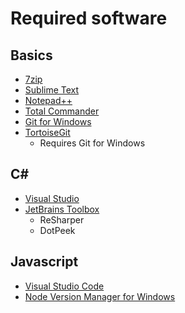 # Required software

## Basics
- [7zip](https://www.7-zip.org)
- [Sublime Text](https://www.sublimetext.com)
- [Notepad++](https://notepad-plus-plus.org/downloads/)
- [Total Commander](https://www.ghisler.com/download.htm)
- [Git for Windows](https://gitforwindows.org)
- [TortoiseGit](https://tortoisegit.org/download/)
  - Requires Git for Windows

## C#
- [Visual Studio](https://visualstudio.microsoft.com)
- [JetBrains Toolbox](https://www.jetbrains.com/toolbox-app/)
  - ReSharper
  - DotPeek

## Javascript
- [Visual Studio Code](https://visualstudio.microsoft.com)
- [Node Version Manager for Windows](https://github.com/coreybutler/nvm-windows)
